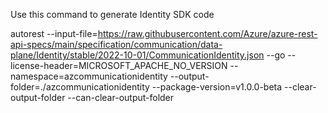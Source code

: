 Use this command to generate Identity SDK code

autorest --input-file=https://raw.githubusercontent.com/Azure/azure-rest-api-specs/main/specification/communication/data-plane/Identity/stable/2022-10-01/CommunicationIdentity.json --go --license-header=MICROSOFT_APACHE_NO_VERSION --namespace=azcommunicationidentity --output-folder=./azcommunicationidentity --package-version=v1.0.0-beta --clear-output-folder --can-clear-output-folder